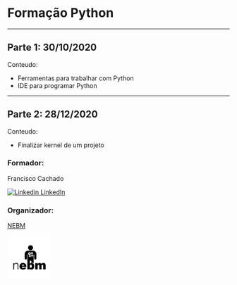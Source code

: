 # Formação Python

---

## Parte 1: 30/10/2020

Conteudo:

-   Ferramentas para trabalhar com Python
-   IDE para programar Python

---

## Parte 2: 28/12/2020

Conteudo:

-   Finalizar kernel de um projeto

### **Formador:**

Francisco Cachado

[![Linkedin](https://i.stack.imgur.com/gVE0j.png) LinkedIn](https://www.linkedin.com/in/franciscocachado)

### **Organizador:**

[NEBM](https://nebm.tecnico.ulisboa.pt/)

<img src=./Apresentação/logos/Logo_NEBM_preto.png width="100" height="100">
